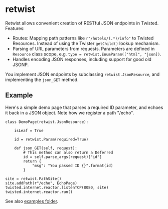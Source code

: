 # retwist

Retwist allows convenient creation of RESTful JSON endpoints in Twisted. Features:

* Routes: Mapping path patterns like `r"/hotels/(.*)/info"` to Twisted Resources. Instead of using the Twister
`getChild()` lookup mechanism.
* Parsing of URL parameters from requests. Parameters are defined in `Resource` class scope, e.g.
`type = retwist.EnumParam(["html", "json])`.
* Handles encoding JSON responses, including support for good old JSONP.

You implement JSON endpoints by subclassing `retwist.JsonResource`, and implementing the `json_GET` method.

## Example

Here's a simple demo page that parses a required ID parameter, and echoes it back in a JSON object. Note how we register
a path "/echo". 
    
    class DemoPage(retwist.JsonResource):
    
        isLeaf = True
    
        id = retwist.Param(required=True)
    
        def json_GET(self, request):
            # This method can also return a Deferred
            id = self.parse_args(request)["id"]
            return {
                "msg": "You passed ID {}".format(id)
            }
            
    site = retwist.PathSite()
    site.addPath(r"/echo", EchoPage)
    twisted.internet.reactor.listenTCP(8080, site)
    twisted.internet.reactor.run()
            
See also [examples folder](retwist/examples).
